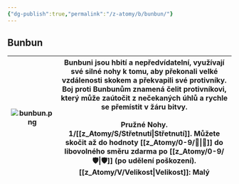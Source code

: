 ```yaml
---
{"dg-publish":true,"permalink":"/z-atomy/b/bunbun/"}
---
```


## Bunbun

| ![bunbun.png](/img/user/z_img/bunbun.png) | Bunbuni jsou hbití a nepředvídatelní, využívají své silné nohy k tomu, aby překonali velké vzdálenosti skokem a překvapili své protivníky. Boj proti Bunbunům znamená čelit protivníkovi, který může zaútočit z nečekaných úhlů a rychle se přemístit v žáru bitvy.<br><br>**Pružné Nohy**. 1/[[z_Atomy/S/Střetnutí\|Střetnutí]]. Můžete skočit až do hodnoty [[z_Atomy/0-9/🏃\|🏃]] do libovolného směru zdarma po [[z_Atomy/0-9/🛡️\|🛡️]] (po udělení poškození).<br>[[z_Atomy/V/Velikost\|Velikost]]: Malý |
| --------------- | ---------------------------------------------------------------------------------------------------------------------------------------------------------------------------------------------------------------------------------------------------------------------------------------------------------------------------------------------------------------------------------------------------------------------------------------------- |
